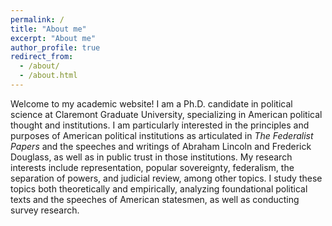 ```yaml
---
permalink: /
title: "About me"
excerpt: "About me"
author_profile: true
redirect_from: 
  - /about/
  - /about.html
---
```


Welcome to my academic website! I am a Ph.D. candidate in political science at Claremont Graduate University, specializing in American political thought and institutions. I am particularly interested in the principles and purposes of American political institutions as articulated in *The Federalist Papers* and the speeches and writings of Abraham Lincoln and Frederick Douglass, as well as in public trust in those institutions. My research interests include representation, popular sovereignty, federalism, the separation of powers, and judicial review, among other topics. I study these topics both theoretically and empirically, analyzing foundational political texts and the speeches of American statesmen, as well as conducting survey research.
